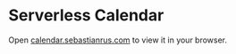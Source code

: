 # Serverless Calendar

Open [calendar.sebastianrus.com](https://calendar.sebastianrus.com) to view it in your browser.
